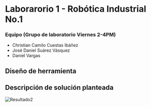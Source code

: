# Laborarorio 1 - Robótica Industrial No.1

### Equipo (Grupo de laboratorio Viernes 2-4PM)
- Christian Camilo Cuestas Ibáñez
- José Daniel Suárez Vásquez
- Daniel Vargas

## Diseño de herramienta

## Descripción de solución planteada

[comment]: <> (Embed the image called "Resultado2.jpg" in the README.md file)

![Resultado2]('MULTIMEDIA/Resultado2.jpg')